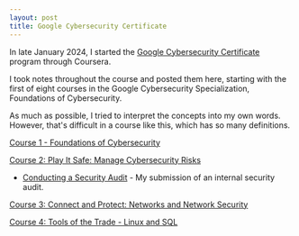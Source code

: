 ```yaml
---
layout: post
title: Google Cybersecurity Certificate 
---
```

In late January 2024, I started the [Google Cybersecurity Certificate](https://grow.google/intl/en_ca/certificates/cybersecurity/) program through Coursera.

I took notes throughout the course and posted them here, starting with the first of eight courses in the Google Cybersecurity Specialization, Foundations of Cybersecurity. 

As much as possible, I tried to interpret the concepts into my own words. However, that's difficult in a course like this, which has so many definitions.

[Course 1 - Foundations of Cybersecurity](https://1dgk.github.io/2024/01/25/gcc-course-1.html)

[Course 2: Play It Safe: Manage Cybersecurity Risks](https://1dgk.github.io/2024/01/28/gcc-course-2.html)
- [Conducting a Security Audit](https://1dgk.github.io/2024/02/02/gcc-course-2-sec-audit.html) - My submission of an internal security audit.

[Course 3: Connect and Protect: Networks and Network Security](https://1dgk.github.io/2024/02/03/gcc-course-3.html)

[Course 4: Tools of the Trade - Linux and SQL](https://1dgk.github.io/2024/02/16/gcc-course-4.html)